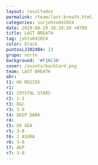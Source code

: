 ```yaml
---
layout: resultados
permalink: /team/last-breath.html
categories: surjohto042024
date: 2020-08-29 10:29:20 +0700
title: LAST BREATH
tag: johto042024
color: black
puntosLJ202404: 13
grupo: norte
background: '#F16C38'
cover: /assets/backCard.png
team: LAST BREATH
abr: 
t1: HG REGIOS
r1: 
t2: CRYSTAL STARS
r2: 1-2
t3: D&C
r3: 3-0
t4: DEEP DARK
r4: 
t5: EK GEA
r5: 3-0
t6: J ASURA
r6: 3-0
t7: AEP
r7: 3-0
---
```



